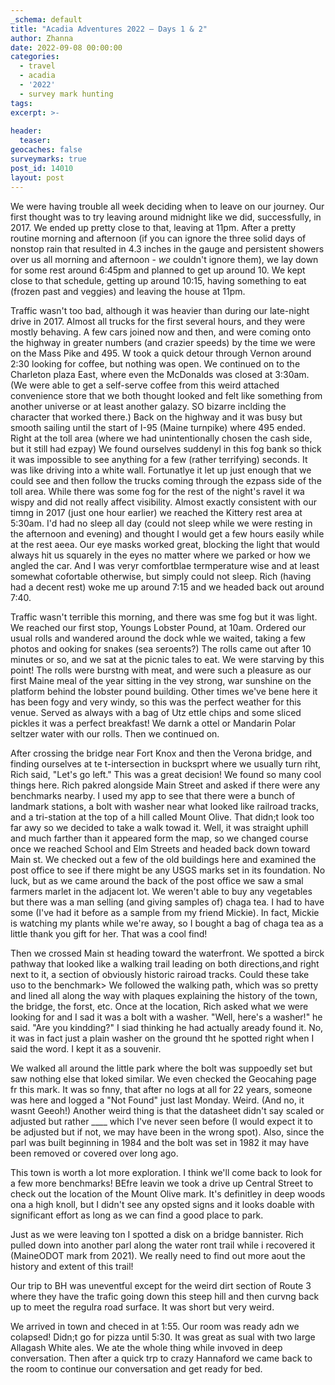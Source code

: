 ```yaml
---
_schema: default
title: "Acadia Adventures 2022 – Days 1 & 2"
author: Zhanna
date: 2022-09-08 00:00:00
categories: 
  - travel
  - acadia
  - '2022'
  - survey mark hunting
tags:
excerpt: >-
  
header:
  teaser:
geocaches: false
surveymarks: true
post_id: 14010
layout: post  
---
```


We were having trouble all week deciding when to leave on our journey. Our first thought was to try leaving around midnight like we did, successfully, in 2017. We ended up pretty close to that, leaving at 11pm. After a pretty routine morning and afternoon (if you can ignore the three solid days of nonstop rain that resulted in 4.3 inches in the gauge and persistent showers over us all morning and afternoon - *we* couldn't ignore them), we lay down for some rest around 6:45pm and planned to get up around 10. We kept close to that schedule, getting up around 10:15, having something to eat (frozen past and veggies) and leaving the house at 11pm. 

Traffic wasn't too bad, although it was heavier than during our late-night drive in 2017. Almost all trucks for the first several hours, and they were mostly behaving. A few cars joined now and then, and were coming onto the highway in greater numbers (and crazier speeds) by the time we were on the Mass Pike and 495. W took a quick detour through Vernon around 2:30 looking for coffee, but nothing was open. We continued on to the Charleton plaza East, where even the McDonalds was closed at 3:30am. (We were able to get a self-serve coffee from this weird attached convenience store that we both thought looked and felt like something from another universe or at least another galazy. SO bizarre inclding the character that worked there.) Back on the highway and it was busy but smooth sailing until the start of I-95 (Maine turnpike) where 495 ended. Right at the toll area (where we had unintentionally chosen the cash side, but it still had ezpay) We found ourselves suddenyl in this fog bank so thick it was impossible to see anything for a few (rather terrifying) seconds. It was like driving into a white wall. Fortunatlye it let up just enough that we could see and then follow the trucks coming through the ezpass side of the toll area. While there was some fog for the rest of the night's ravel it wa wispy and did not really affect visibility. Almost exactly consistent with our timng in 2017 (just one hour earlier) we reached the Kittery rest area at 5:30am. I'd had no sleep all day (could not sleep while we were resting in the afternoon and evening) and thought I would get a few hours easily while at the rest aeea. Our eye masks worked great, blocking the light that would always hit us squarely in the eyes no matter where we parked or how we angled the car. And I was veryr comfortblae termperature wise and at least somewhat cofortable otherwise, but simply could not sleep. Rich (having had a decent rest) woke me up around 7:15 and we headed back out around 7:40. 

Traffic wasn't terrible this morning, and there was sme fog but it was light. We reached our first stop, Youngs Lobster Pound, at 10am. Ordered our usual rolls and wandered around the dock whle we waited, taking a few photos and ooking for snakes (sea seroents?) The rolls came out after 10 minutes or so, and we sat at the picnic tales to eat. We were starving by this point! The rolls were burstng with meat, and were such a pleasure as our first Maine meal of the year sitting in the vey strong, war sunshine on the platform behind the lobster pound building. Other times we've bene here it has been fogy and very windy, so this was the perfect weather for this venue. Served as always with a bag of Utz ettle chips and some sliced pickles it was a perfect breakfast! We darnk a ottel or Mandarin Polar seltzer water with our rolls. Then we continued on.

After crossing the bridge near Fort Knox and then the Verona bridge, and finding ourselves at te t-intersection in bucksprt where we usually turn riht, Rich said, "Let's go left." This was a great decision! We found so many cool things here. Rich pakred alongside Main Street and asked if there were any benchmarks nearby. I used my app to see that there were a bunch of landmark stations, a bolt with washer near what looked like railroad tracks, and a tri-station at the top of a hill called Mount Olive. That didn;t look too far awy so we decided to take a walk towad it. Well, it was straight uphill and much farther than it appeared form the map, so we changed course once we reached School and Elm Streets and headed back down toward Main st. We checked out a few of the old buildings here and examined the post office to see if there might be any USGS marks set in its foundation. No luck, but as we came around the back of the post office we saw a smal farmers marlet in the adjacent lot. We weren't able to buy any vegetables but there was a man selling (and giving samples of) chaga tea. I had to have some (I've had it before as a sample from my friend Mickie). In fact, Mickie is watching my plants while we're away, so I bought a bag of chaga tea as a little thank you gift for her. That was a cool find!

Then we crossed Main st heading toward the waterfront. We spotted a birck pathway that looked like a walking trail leading on both directions,and right next to it, a section of obviously historic rairoad tracks. Could these take uso to the benchmark> We followed the walking path, which was so pretty and lined all along the way with plaques explaining the history of the town, the bridge, the forst, etc. Once at the location, Rich asked what we were looking for and I sad it was a bolt with a washer. "Well, here's a washer!" he said. "Are you kindding?" I siad thinking he had actually aready found it. No, it was in fact just a plain washer on the ground tht he spotted right when I said the word. I kept it as a souvenir.

We walked all around the little park where the bolt was suppoedly set but saw nothing else that loked similar. We even checked the Geocahing page fr this mark. It was so fnny, that after no logs at all for 22 years, someone was here and logged a "Not Found" just last Monday. Weird. (And no, it wasnt Geeoh!) Another weird thing is that the datasheet didn't say scaled or adjusted but rather ____ which I've never seen before (I would expect it to be adjusted but if not, we may have been in the wrong spot). Also, since the parl was built beginning in 1984 and the bolt was set in 1982 it may have been removed or covered over long ago.

This town is worth a lot more exploration. I think we'll come back to look for a few more benchmarks! BEfre leavin we took a drive up Central Street to check out the location of the Mount Olive mark. It's definitley in deep woods ona a high knoll, but I didn't see any opsted signs and it looks doable with significant effort as long as we can find a good place to park. 

Just as we were leaving ton I spotted a disk on a bridge bannister. Rich pulled down into another parl along the water ront trail while i recovered it (MaineODOT mark from 2021). We really need to find out more aout the history and extent of this trail!

Our trip to BH was uneventful except for the weird dirt section of Route 3 where they have the trafic going down this steep hill and then curvng back up to meet the regulra road surface. It was short but very weird.

We arrived in town and checed in at 1:55. Our room was ready adn we colapsed! Didn;t go for pizza until 5:30. It was great as sual with two large Allagash White ales. We ate the whole thing while invoved in deep conversation. Then after a quick trp to crazy Hannaford we came back to the room to continue our conversation and get ready for bed. 
